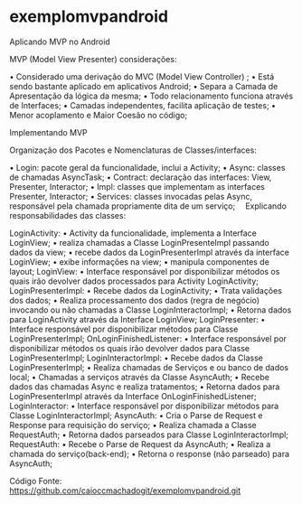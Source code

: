 # exemplomvpandroid

Aplicando MVP no Android


MVP (Model View Presenter) considerações:

•	Considerado uma derivação do MVC (Model View Controller) ;
•	Está sendo bastante aplicado em aplicativos Android;
•	Separa a Camada de Apresentação da lógica da mesma;
•	Todo relacionamento funciona através de Interfaces;
•	Camadas independentes, facilita aplicação de testes;
•	Menor acoplamento e Maior Coesão no código;


Implementando MVP

Organização dos Pacotes e Nomenclaturas de 
Classes/interfaces:

 

•	Login: pacote geral da funcionalidade, inclui a Activity;
•	Async: classes de chamadas AsyncTask;
•	Contract: declaração das interfaces: View, Presenter, Interactor;
•	Impl: classes que implementam as interfaces Presenter, Interactor;
•	Services: classes invocadas pelas Async, responsável pela chamada propriamente dita de um serviço; 
Explicando responsabilidades das classes:

LoginActivity: 
•	Activity da funcionalidade, implementa a Interface LoginView;
•	realiza chamadas a Classe LoginPresenteImpl passando dados da view;
•	recebe dados da LoginPresenterImpl através da interface LoginView;
•	exibe informações na view;
•	manipula componentes de layout;
LoginView:
•	Interface responsável por disponibilizar métodos os quais irão devolver dados processados para Activity LoginActivity;
LoginPresenterImpl:
•	Recebe dados da LoginActivity;
•	Trata validações dos dados;
•	Realiza processamento dos dados (regra de negócio) invocando ou não chamadas a Classe LoginInteractorImpl;
•	Retorna dados para LoginActivity através da Interface LoginView;
LoginPresenter:
•	Interface responsável por disponibilizar métodos para Classe LoginPresenterImpl;
OnLoginFinishedListener:
•	Interface responsável por disponibilizar métodos os quais irão devolver dados para Classe LoginPresenterImpl;
LoginInteractorImpl:
•	Recebe dados da Classe LoginPresenterImpl;
•	Realiza chamadas de Serviços e ou banco de dados local;
•	Chamadas a serviços através da Classe AsyncAuth;
•	Recebe dados das chamadas Async e realiza tratamentos;
•	Retorna dados para LoginPresenterImpl através da Interface OnLoginFinishedListener;
LoginInteractor:
•	Interface responsável por disponibilizar métodos para Classe LoginInteractorImpl;
AsyncAuth:
•	Cria o Parse de Request e Response para requisição do serviço;
•	Realiza chamada a Classe RequestAuth;
•	Retorna dados parseados para Classe LoginInteractorImpl;
RequestAuth:
•	Recebe o Parse de Request da AsyncAuth;
•	Realiza a chamada do serviço(back-end);
•	Retorna o response (não parseado) para AsyncAuth;


Código Fonte: https://github.com/caioccmachadogit/exemplomvpandroid.git


